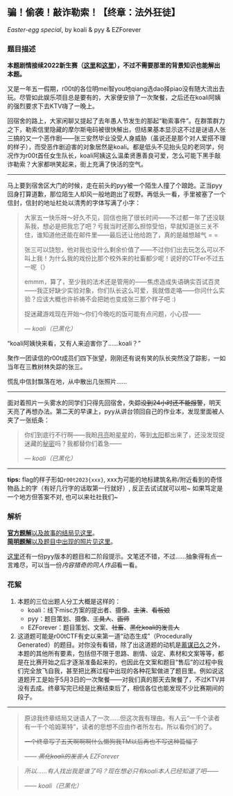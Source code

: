 ## 骗！偷袭！敲诈勒索！【终章：法外狂徒】

*Easter-egg special*, by koali & pyy & EZForever

### 题目描述

**本题剧情接续2022新生赛（[这里](https://github.com/r00t-security-lab/rtctf2022/blob/master/reverse/WannaEscapeA/README.md)和[这里](https://github.com/r00t-security-lab/rtctf2022/blob/master/misc/WannaEscapeB/README.md)），不过不需要那里的背景知识也能解出本题。**

又是一年五一假期，r00t的各位明mei智you地qiang选dao择piao没有随大流出去玩。尽管如此娱乐项目总是要有的，大家便安排了一次聚餐，之后还在koali阿姨的强烈要求下去KTV嗨了一晚上。

回宿舍的路上，大家闲聊又提起了去年愚人节发生的那起“勒索事件”。在群策群力之下，勒索信里隐藏的摩尔斯电码被很快解出，但结果基本显示这不过是谜语人张三搞的又一个恶作剧——张三安然毕业没受人身威胁（虽说还是那个对人爱搭不理的样子），而受恶作剧迫害的对象居然是koali。都是低头不见抬头见的老同学，何况作为r00t首任女生队长，koali阿姨这么温柔贤惠善良可爱，怎么可能下黑手敲诈勒索？大家都哄笑起来，街上充满了快活的空气。

---

马上要到宿舍区大门的时候，走在前头的pyy被一个陌生人撞了个踉跄。正当pyy回身打算道歉，那位陌生人却风一般地跑出了视野。再低头一看，手里被塞了一个信封，信封的地址栏处以清秀的字体写满了小字：

> 大家五一快乐呀～好久不见，回信也拖了很长时间——不过都一年了还没联系我，想必是把我忘了吧？亏我当时还那么担惊受怕，早就知道张三关不住，谁知道他还能在邮件里——最后还让他给跑了，真的是越想越气 = =
> 
> 张三可以饶恕，他对我也没什么剩余价值了——不过你们出去玩怎么可以不叫上我！为什么我的戏份比那个校外来的社畜都少呢！说好的CTFer不过五一呢（）
> 
> emmm，算了，至少我的法术还是管用的——焦虑造成失语确实百试百灵——我正好缺少实验对象，你们队长这么可爱，我就借走咯——你问什么实验？应该大概也许祈祷不会把她也变成张三那个样子吧 :)
> 
> 捉迷藏游戏现在开始～你们今晚吃的饭可能有点问题，小心捏——
> 
> *— koali（已黑化）*

“koali阿姨快来看，又有人来迫害你了……koali？”

聚作一团读信的r00t成员们四下张望，刚刚还有说有笑的队长突然没了踪影，一如当年在三教树林失踪的张三。

慌乱中信封飘落在地，从中散出几张照片……

---

面对着照片一头雾水的同学们只得先回宿舍，~~失踪没到24小时还不能报警~~，明天天亮了再想办法。第二天的早课上，pyy从讲台领回自己的作业本，发现里面被人夹了一张纸条：

> 你们到底行不行啊——我盼<u>月亮</u>盼<u>星星</u>的，等到<u>太阳</u>都出来了，还没发现捉迷藏的<u>秘密</u>吗？我都替你们着急——
> 
> *— koali（已黑化）*

---

**tips:** flag的样子形如`r00t2023{xxx}`, xxx为可能的地标建筑名称/附近看到的奇怪物品上的字（有好几行字的话取第一行就好）, 反正去试试就可以啦~ 如果笃定是一个地方但答案不对, 也可以来社社我们~

### 解析

[**官方题解**以及故事的结局见这里](epilogue.md)。  
[**简明题解**以及题目中出现的照片见这里](wp.md)。

[这里](ooc-by-pyy.md)还有一份pyy版本的题目和二阶段提示。文笔还不错，不过……抽象得有点一言难尽，可以当一份*内容猎奇的同人作品*看一看。

### 花絮

1. 本题的三位出题人分工大概是这样的：
	- koali：线下misc方案的提出者、摄像、~~主演~~、~~看板娘~~
	- pyy：题目策划、摄像、~~工具人~~、~~画师~~
	- EZForever：题目策划、文案、~~社畜~~、~~黑化koali的发言人~~
2. 这道题可能是r00tCTF有史以来第一道“动态生成”（Procedurally Generated）的题目。对你没有看错，除了出这道题的动机是[蓄谋已久](https://github.com/r00t-security-lab/rtctf2022/blob/master/misc/WannaEscapeB/README.md#%E8%8A%B1%E7%B5%AE)之外，本题的其他所有要素，包括但不限于思路、剧情、设定、素材和文案等等，都是在比赛开始之后才逐渐准备起来的，也因此在文案和题目“售后”的过程中我们完全放飞自我，甚至把比赛过程中出现的各种花絮做进了题目里。例如说这道题开工是始于5月3日的一次聚餐——对我们真的那天去聚餐了，不过KTV并没有去成。终章写完已经是比赛结束后了，相信各位也能发现不少比赛期间的段子。

---

> 原谅我终章结局又谜语人了一次……但这次我有理由。有人云“一千个读者有一千个哈姆莱特”，读者的思想不应由作者所左右。所以看你们的了。
> 
> ~~一个终章写了五天啊啊啊什么懒狗我TM以后再也不写这种篇幅了~~
> 
> *—— ~~黑化koali的发言人~~ EZForever*

> *所以……有人找出我是谁了吗？现在想必只有koali本人已经知道了吧——*
> 
> *—— koali（已黑化）*

